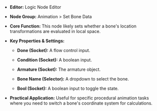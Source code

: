 - **Editor:** Logic Node Editor
    
- **Node Group:** Animation > Set Bone Data
    
- **Core Function:** This node likely sets whether a bone's location transformations are evaluated in local space.
    
- **Key Properties & Settings:**
    
    - **Done (Socket):** A flow control input.
        
    - **Condition (Socket):** A boolean input.
        
    - **Armature (Socket):** The armature object.
        
    - **Bone Name (Selector):** A dropdown to select the bone.
        
    - **Bool (Socket):** A boolean input to toggle the state.
        
- **Practical Application:** Useful for specific procedural animation tasks where you need to switch a bone's coordinate system for calculations.